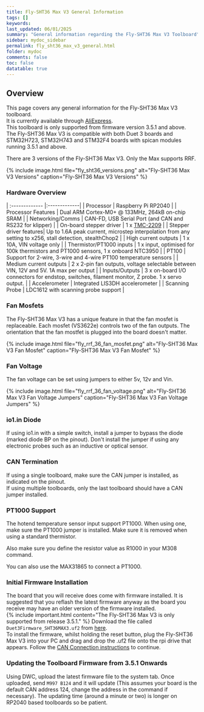 ```yaml
---
title: Fly-SHT36 Max V3 General Information
tags: []
keywords: 
last_updated: 06/01/2025
summary: "General information regarding the Fly-SHT36 Max V3 Toolboard"
sidebar: mydoc_sidebar
permalink: fly_sht36_max_v3_general.html
folder: mydoc
comments: false
toc: false
datatable: true
---
```


## Overview

This page covers any general information for the Fly-SHT36 Max V3 toolboard.  
It is currently available through [AliExpress](https://s.click.aliexpress.com/e/_DeTI60R).  
This toolboard is only supported from firmware version 3.5.1 and above.  
The Fly-SHT36 Max V3 is compatible with both Duet 3 boards and STM32H723, STM32H743 and STM32F4 boards with spican modules running 3.5.1 and above.  

There are 3 versions of the Fly-SHT36 Max V3. Only the Max supports RRF.  

{% include image.html file="fly_sht36_versions.png" alt="Fly-SHT36 Max V3 Versions" caption="Fly-SHT36 Max V3 Versions" %}

### Hardware Overview

<div class="datatable-begin"></div>

| :------------- |:-------------|
| Processor | Raspberry Pi RP2040 |
| Processor Features | Dual ARM Cortex-M0+ @ 133MHz, 264kB on-chip SRAM |
| Networking/Comms | CAN-FD, USB Serial Port (and CAN and RS232 for klipper) |
| On-board stepper driver | 1 x [TMC-2209](https://www.trinamic.com/products/integrated-circuits/details/tmc2209-la/) |
| Stepper driver features| Up to 1.6A peak current, microstep interpolation from any setting to x256, stall detection, stealthChop2 |
| High current outputs | 1 x 10A, VIN voltage only |
| Thermistor/PT1000 inputs | 1 x input, optimised for 100k thermistors and PT1000 sensors, 1 x onboard NTC3950 |
| PT100 | Support for 2-wire, 3-wire and 4-wire PT100 temperature sensors |
| Medium current outputs | 2 x 2-pin fan outputs, voltage selectable between VIN, 12V and 5V. 1A max per output |
| Inputs/Outputs | 3 x on-board I/O connectors for endstop, switches, filament monitor, Z probe. 1 x servo output. |
| Accelerometer | Integrated LIS3DH accelerometer |
| Scanning Probe | LDC1612 with scanning probe support |

<div class="datatable-end"></div>

### Fan Mosfets

The Fly-SHT36 Max V3 has a unique feature in that the fan mosfet is replaceable.
Each mosfet (VS3622e) controls two of the fan outputs.
The orientation that the fan mostfet is plugged into the board doesn't matter.

{% include image.html file="fly_rrf_36_fan_mosfet.png" alt="Fly-SHT36 Max V3 Fan Mosfet" caption="Fly-SHT36 Max V3 Fan Mosfet" %}

### Fan Voltage

The fan voltage can be set using jumpers to either 5v, 12v and Vin.  

{% include image.html file="fly_rrf_36_fan_voltage.png" alt="Fly-SHT36 Max V3 Fan Voltage Jumpers" caption="Fly-SHT36 Max V3 Fan Voltage Jumpers" %}  

### io1.in Diode

If using io1.in with a simple switch, install a jumper to bypass the diode (marked diode BP on the pinout). Don't install the jumper if using any electronic probes such as an inductive or optical sensor.  

### CAN Termination

If using a single toolboard, make sure the CAN jumper is installed, as indicated on the pinout.  
If using multiple toolboards, only the last toolboard should have a CAN jumper installed.

### PT1000 Support

The hotend temperature sensor input support PT1000. When using one, make sure the PT1000 jumper is installed. Make sure it is removed when using a standard thermistor.  

Also make sure you define the resistor value as R1000 in your M308 command.

You can also use the MAX31865 to connect a PT1000.  

### Initial Firmware Installation

The board that you will receive does come with firmware installed. It is suggested that you reflash the latest firmware anyway as the board you receive may have an older version of the firmware installed.  
{% include important.html content="The Fly-SHT36 Max V3 is only supported from release 3.5.1." %}
Download the file called `Duet3Firmware_SHT36MAX3.uf2` from [here]({{site.latestStableFirmware}}/expansion).  
To install the firmware, whilst holding the reset button, plug the Fly-SHT36 Max V3 into your PC and drag and drop the .uf2 file onto the rpi drive that appears.
Follow the [CAN Connection instructions](fly_sht36_max_v3_can_connection.html) to continue.  

### Updating the Toolboard Firmware from 3.5.1 Onwards

Using DWC, upload the latest firmware file to the system tab. Once uploaded, send `M997 B124` and it will update (This assumes your board is the default CAN address 124, change the address in the command if necessary). The updating time (around a minute or two) is longer on RP2040 based toolboards so be patient.  
